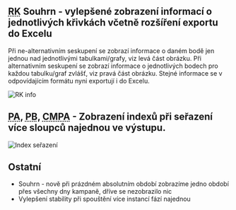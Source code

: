 ﻿---
categories: [fenix]
layout: fenix
---
## <abbr title="Reachové křivky">RK</abbr> Souhrn - vylepšené zobrazení informací o jednotlivých křivkách včetně rozšíření exportu do Excelu
Při ne-alternativním seskupení se zobrazí informace o daném bodě jen jednou nad jednotlivými tabulkami/grafy, viz levá část obrázku.
Při alternativním seskupení se zobrazí informace o jednotlivých bodech pro každou tabulku/graf zvlášť, viz pravá část obrázku.
Stejné informace se v odpovídajícím formátu nyni exportují i do Excelu.

![RK info]({{site.url}}/data/rk_souhrn_info.png "RK info")

## <abbr title="Postanalýza">PA</abbr>, <abbr title="Postbuy">PB</abbr>, <abbr title="Crossmediální-Postanalýza">CMPA</abbr> - Zobrazení indexů při seřazení více sloupců najednou ve výstupu.

![Index seřazení]({{site.url}}/data/sort_index.png "Index seřazení")

## Ostatní
<ul>
	<li>Souhrn - nově při prázdném absolutním období zobrazíme jedno období přes všechny dny kampaně, dříve se nezobrazilo nic</li>
	<li>Vylepšení stability při spouštění více instancí fází najednou</li>
</ul>
